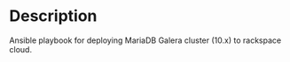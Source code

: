 Description
===========

Ansible playbook for deploying MariaDB Galera cluster (10.x) to rackspace cloud.
